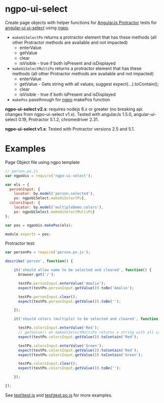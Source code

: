# ngpo-ui-select
Create page objects with helper functions for [AngularJs Protractor](http://www.protractortest.org/#/) tests for [angular-ui ui-select](https://github.com/angular-ui/ui-select) using [ngpo](https://github.com/tonybranfort/ngpo).

* `makeUiSelectPo` returns a protractor element that has these methods (all other Protractor methods are available and not impacted) 
    - enterValue
    - getValue
    - clear
    - isVisible - true if both isPresent and isDisplayed
* `makeUiSelectMultiPo` returns a protractor element that has these methods (all other Protractor methods are available and not impacted) 
    - enterValue
    - getValue - Gets string with all values; suggest expect(...).toContain(); 
    - clear
    - isVisible - true if both isPresent and isDisplayed
* `makePos` passthrough for [ngpo](https://github.com/tonybranfort/ngpo) makePos function 

**ngpo-ui-select v2.x**: requires nodejs 6.x or greater (no breaking api changes from ngpo-ui-select v1.x).  Tested with angularJs 1.5.0, angular-ui-select 0.19, Protractor 5.1.2, chromedriver 2.31. 

**ngpo-ui-select v1.x**: Tested with Protractor versions 2.5 and 5.1.

# Examples

Page Object file using ngpo template
```javascript
// person.po.js
var ngpoUis = require('ngpo-ui-select'); 

var els = {
  personInput: {
    locator: by.model('person.selected'),
    po: ngpoUiSelect.makeUiSelectPo},
  colorsInput: {
    locator: by.model('multipleDemo.colors'),
    po: ngpoUiSelect.makeUiSelectMultiPo}    
};

var pos = ngpoUis.makePos(els); 

module.exports = pos; 

```

Protractor test: 
```javascript
var personPo = require('person.po.js');

describe('person', function() {

    it('should allow name to be selected and cleared', function() {
      browser.get('/');

      testPo.personInput.enterValue('Amalie'); 
      expect(testPo.personInput.getValue()).toBe('Amalie'); 

      testPo.personInput.clear(); 
      expect(testPo.personInput.getValue()).toBe(''); 

    });

    it('should colors (multiple) to be selected and cleared', function() {

      testPo.colorsInput.enterValue('Red');
      // getValue() on makeUiSelectMultiPo returns a string with all values
      expect(testPo.colorsInput.getValue()).toContain('Red'); 

      testPo.colorsInput.enterValue('Green'); 
      expect(testPo.colorsInput.getValue()).toContain('Red'); 
      expect(testPo.colorsInput.getValue()).toContain('Green'); 

      testPo.colorsInput.clear(); 
      expect(testPo.colorsInput.getValue()).toBe(''); 

    });

});

```

See [test\test.js](https://github.com/tonybranfort/ngpo-ui-select/blob/master/test/test.js) and [test\test.po.js](https://github.com/tonybranfort/ngpo-ui-select/blob/master/test/test.po.js) for more examples. 


